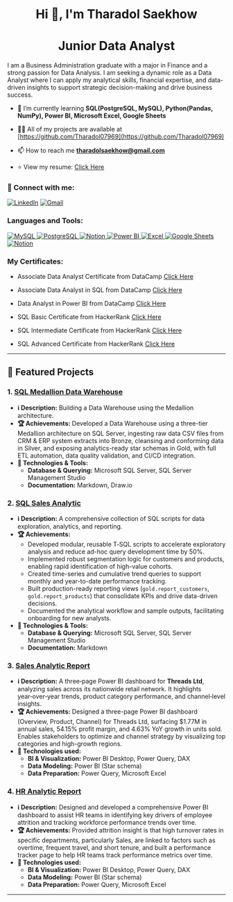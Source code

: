 <h1 align="center">Hi 👋, I'm Tharadol Saekhow</h1>
<h1 align="center">Junior Data Analyst</h1>
I am a Business Administration graduate with a major in Finance and a strong passion for Data Analysis. I am seeking a dynamic role as a Data Analyst where I can apply my analytical skills, financial expertise, and data-driven insights to support strategic decision-making and drive business success.

- 🌱 I’m currently learning **SQL(PostgreSQL, MySQL), Python(Pandas, NumPy), Power BI, Microsoft Excel, Google Sheets**

- 👨‍💻 All of my projects are available at [https://github.com/Tharadol07969](https://github.com/Tharadol07969)

- 📫 How to reach me **tharadolsaekhow@gmail.com**

- ⭐️ View my resume: [Click Here](https://drive.google.com/file/d/1umS70wOW_Hq5Dk1XhwWhvaMZavRC0L9r/view?usp=sharing)

<h3 align="left">🔗 Connect with me:</h3>
<p align="left">

[![LinkedIn](https://img.shields.io/badge/linkedin-%230077B5.svg?style=for-the-badge&logo=linkedin&logoColor=white)](https://www.linkedin.com/in/tharadol-saekhow-b8b27735a/)
[![Gmail](https://img.shields.io/badge/Gmail-D14836?style=for-the-badge&logo=gmail&logoColor=white)](mailto:tharadolsaekhow@gmail.com)

<h3 align="left">Languages and Tools:</h3>
<p align="left">
  <a href="https://www.mysql.com/" target="_blank" rel="noreferrer">
    <img src="https://img.shields.io/badge/MySQL-4479A1?style=for-the-badge&logo=mysql&logoColor=white" alt="MySQL"/>
  </a> 
  <a href="https://www.postgresql.org" target="_blank" rel="noreferrer">
    <img src="https://img.shields.io/badge/PostgreSQL-336791?style=for-the-badge&logo=postgresql&logoColor=white" alt="PostgreSQL"/>
  </a>
  <a href="https://www.microsoft.com/en-us/sql-server" target="_blank" rel="noreferrer">
    <img src="https://img.shields.io/badge/SQL%20Server-0078D7?style=for-the-badge&logo=microsoft-sql-server&logoColor=white" alt="Notion"/>
  </a>
  <a href="https://powerbi.microsoft.com/" target="_blank" rel="noreferrer">
    <img src="https://img.shields.io/badge/Power%20BI-F2C811?style=for-the-badge&logo=power-bi&logoColor=black" alt="Power BI"/>
  </a> 
  <a href="https://www.microsoft.com/en-us/microsoft-365/excel" target="_blank" rel="noreferrer">
    <img src="https://img.shields.io/badge/Microsoft%20Excel-217346?style=for-the-badge&logo=microsoft-excel&logoColor=white" alt="Excel"/>
  </a> 
  <a href="https://www.google.com/sheets/about/" target="_blank" rel="noreferrer">
    <img src="https://img.shields.io/badge/Google%20Sheets-34A853?style=for-the-badge&logo=googlesheets&logoColor=white" alt="Google Sheets"/>
  </a>
  <a href="https://www.notion.so/" target="_blank" rel="noreferrer">
    <img src="https://img.shields.io/badge/Notion-%23000000.svg?style=for-the-badge&logo=notion&logoColor=white" alt="Notion"/>
  </a>
</p>


<h3 align="left">My Certificates:</h3>

- Associate Data Analyst Certificate from DataCamp [Click Here](https://drive.google.com/file/d/1hXHcBDUI4peMzH89m2S2dVHs2SJnf5jS/view?usp=sharing)
  
- Associate Data Analyst in SQL from DataCamp [Click Here](https://drive.google.com/file/d/12_Omah9T0OHaLYZVRHtgnP8526gtOD6H/view?usp=sharing)
  
- Data Analyst in Power BI from DataCamp [Click Here](https://drive.google.com/file/d/1BXs9YbUdFkwqiUpbvFGkXwVZuSregeji/view?usp=sharing)

- SQL Basic Certificate from HackerRank [Click Here](https://drive.google.com/file/d/1Q5spoR1PWKq74N5iDIA6DSDycjDjKEPJ/view?usp=sharing)

- SQL Intermediate Certificate from HackerRank [Click Here](https://drive.google.com/file/d/1MSfXngAf5meVtHnJDGbaqX7mxTPTsl4n/view?usp=sharing)

- SQL Advanced Certificate from HackerRank [Click Here](https://drive.google.com/file/d/1QpWx5E99fl_P_4upivtUYAHFCT79IR8v/view?usp=sharing)

---

## 🚀 Featured Projects

### 1. [<u>SQL Medallion Data Warehouse</u>](https://github.com/Tharadol07969/sql_medallion_data_warehouse_project)
- **ℹ️ Description:** Building a Data Warehouse using the Medallion architecture.
- **🏆 Achievements:** Developed a Data Warehouse using a three-tier Medallion architecture on SQL Server, ingesting raw data CSV files from CRM & ERP system extracts into Bronze, cleansing and conforming data in Silver, and exposing analytics-ready star schemas in Gold, with full ETL automation, data quality validation, and CI/CD integration.
- **🎯 Technologies & Tools:**  
  - **Database & Querying:** Microsoft SQL Server, SQL Server Management Studio   
  - **Documentation:** Markdown, Draw.io

### 2. [<u>SQL Sales Analytic</u>](https://github.com/Tharadol07969/sql_sales_analytic)
- **ℹ️ Description:** A comprehensive collection of SQL scripts for data exploration, analytics, and reporting.
- **🏆 Achievements:**
  - Developed modular, reusable T‑SQL scripts to accelerate exploratory analysis and reduce ad-hoc query development time by 50%.
  - Implemented robust segmentation logic for customers and products, enabling rapid identification of high-value cohorts.
  - Created time-series and cumulative trend queries to support monthly and year-to-date performance tracking.
  - Built production-ready reporting views (`gold.report_customers`, `gold.report_products`) that consolidate KPIs and drive data-driven decisions.
  - Documented the analytical workflow and sample outputs, facilitating onboarding for new analysts.
- **🎯 Technologies & Tools:**  
  - **Database & Querying:** Microsoft SQL Server, SQL Server Management Studio   
  - **Documentation:** Markdown

### 3. [<u>Sales Analytic Report</u>](https://github.com/Tharadol07969/sales_dashboard)
- **ℹ️ Description:** A three‑page Power BI dashboard for **Threads Ltd**, analyzing sales across its nationwide retail network. It highlights year‑over‑year trends, product category performance, and channel‑level insights.  
- **🏆 Achievements:** Designed a three-page Power BI dashboard (Overview, Product, Channel) for Threads Ltd, surfacing $1.77M in annual sales, 54.15% profit margin, and 4.63% YoY growth in units sold. Enables stakeholders to optimize and channel strategy by visualizing top categories and high-growth regions. 
- **🎯 Technologies used:**
    - **BI & Visualization:** Power BI Desktop, Power Query, DAX  
    - **Data Modeling:** Power BI (Star schema)  
    - **Data Preparation:** Power Query, Microsoft Excel

### 4. [<u>HR Analytic Report</u>](https://github.com/Tharadol07969/hr_analytics_report)
- **ℹ️ Description:** Designed and developed a comprehensive Power BI dashboard to assist HR teams in identifying key drivers of employee attrition and tracking workforce performance trends over time.
- **🏆 Achievements:** Provided attrition insight is that high turnover rates in specific departments, particularly Sales, are linked to factors such as overtime, frequent travel, and short tenure, and built a performance tracker page to help HR teams track performance metrics over time.
- **🎯 Technologies used:**
    - **BI & Visualization:** Power BI Desktop, Power Query, DAX  
    - **Data Modeling:** Power BI (Star schema)  
    - **Data Preparation:** Power Query, Microsoft Excel

---
